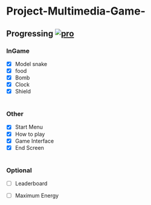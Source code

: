 # Project-Multimedia-Game-

## Progressing  [![pro](http://progressed.io/bar/80)](#pro)
### InGame
- [x] Model snake
- [x] food
- [x] Bomb
- [x] Clock
- [x] Shield<br><br>
### Other
- [x] Start Menu
- [x] How to play
- [x] Game Interface
- [x] End Screen<br><br>
### Optional
- [ ] Leaderboard
- [ ] Maximum Energy

